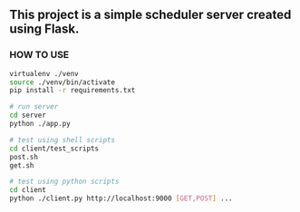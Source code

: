 ## This project is a simple scheduler server created using Flask.

### HOW TO USE
```bash
virtualenv ./venv
source ./venv/bin/activate
pip install -r requirements.txt

# run server
cd server
python ./app.py
```

```bash
# test using shell scripts
cd client/test_scripts
post.sh
get.sh
```

```bash
# test using python scripts
cd client
python ./client.py http://localhost:9000 [GET,POST] ...
```
